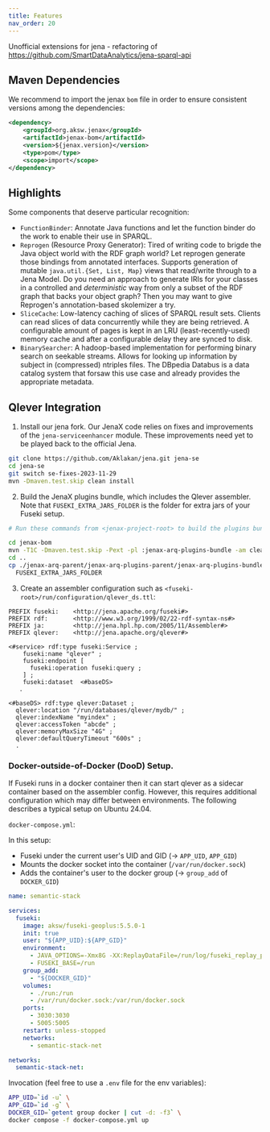 ```yaml
---
title: Features
nav_order: 20
---
```


Unofficial extensions for jena - refactoring of https://github.com/SmartDataAnalytics/jena-sparql-api

## Maven Dependencies

We recommend to import the jenax `bom` file in order to ensure consistent versions among the dependencies:

```xml
<dependency>
    <groupId>org.aksw.jenax</groupId>
    <artifactId>jenax-bom</artifactId>
    <version>${jenax.version}</version>
    <type>pom</type>
    <scope>import</scope>
</dependency>
```

## Highlights

Some components that deserve particular recognition:

* `FunctionBinder`: Annotate Java functions and let the function binder do the work to enable their use in SPARQL.
* `Reprogen` (Resource Proxy Generator): Tired of writing code to brigde the Java object world with the RDF graph world? Let reprogen generate those bindings from annotated interfaces. Supports generation of mutable `java.util.{Set, List, Map}` views that read/write through to a Jena Model. Do you need an approach to generate IRIs for your classes in a controlled and *deterministic* way from only a subset of the RDF graph that backs your object graph? Then you may want to give Reprogen's annotation-based skolemizer a try.
* `SliceCache`: Low-latency caching of slices of SPARQL result sets. Clients can read slices of data concurrently while they are being retrieved. A configurable amount of pages is kept in an LRU (least-recently-used) memory cache and after a configurable delay they are synced to disk.
* `BinarySearcher`: A hadoop-based implementation for performing binary search on seekable streams. Allows for looking up information by subject in (compressed) ntriples files. The DBpedia Databus is a data catalog system that forsaw this use case and already provides the appropriate metadata.


## Qlever Integration

1. Install our jena fork. Our JenaX code relies on fixes and improvements of the `jena-serviceenhancer` module. These improvements need yet to be
played back to the official Jena.

```bash
git clone https://github.com/Aklakan/jena.git jena-se
cd jena-se
git switch se-fixes-2023-11-29
mvn -Dmaven.test.skip clean install
```

2. Build the JenaX plugins bundle, which includes the Qlever assembler. Note that `FUSEKI_EXTRA_JARS_FOLDER` is the folder for extra jars of your Fuseki setup.

```bash
# Run these commands from <jenax-project-root> to build the plugins bundle:

cd jenax-bom
mvn -T1C -Dmaven.test.skip -Pext -pl :jenax-arq-plugins-bundle -am clean package
cd ..
cp ./jenax-arq-parent/jenax-arq-plugins-parent/jenax-arq-plugins-bundle/target/jenax-arq-plugins-bundle-5.5.0-1-SNAPSHOT.jar \
  FUSEKI_EXTRA_JARS_FOLDER
```

3. Create an assembler configuration such as `<fuseki-root>/run/configuration/qlever_ds.ttl`:

```turtle
PREFIX fuseki:    <http://jena.apache.org/fuseki#>
PREFIX rdf:       <http://www.w3.org/1999/02/22-rdf-syntax-ns#>
PREFIX ja:        <http://jena.hpl.hp.com/2005/11/Assembler#>
PREFIX qlever:    <http://jena.apache.org/qlever#>

<#service> rdf:type fuseki:Service ;
    fuseki:name "qlever" ;
    fuseki:endpoint [
      fuseki:operation fuseki:query ;
    ] ;
    fuseki:dataset  <#baseDS>
   .

<#baseDS> rdf:type qlever:Dataset ;
  qlever:location "/run/databases/qlever/mydb/" ;
  qlever:indexName "myindex" ;
  qlever:accessToken "abcde" ;
  qlever:memoryMaxSize "4G" ;
  qlever:defaultQueryTimeout "600s" ;
  .
```

### Docker-outside-of-Docker (DooD) Setup.

If Fuseki runs in a docker container then it can start qlever as a sidecar container based on the assembler config.
However, this requires additional configuration which may differ between environments.
The following describes a typical setup on Ubuntu 24.04.

`docker-compose.yml`:

In this setup:
* Fuseki under the current user's UID and GID (-> `APP_UID`, `APP_GID`)
* Mounts the docker socket into the container (`/var/run/docker.sock`)
* Adds the container's user to the docker group (-> `group_add` of `DOCKER_GID`)

```yaml
name: semantic-stack

services:
  fuseki:
    image: aksw/fuseki-geoplus:5.5.0-1
    init: true
    user: "${APP_UID}:${APP_GID}"
    environment:
      - JAVA_OPTIONS=-Xmx8G -XX:ReplayDataFile=/run/log/fuseki_replay_pid%p.log -XX:ErrorFile=/run/log/fuseki_hs_err_pid%p.log -Dderby.stream.error.file=/run/log/fuseki_derby.log
      - FUSEKI_BASE=/run
    group_add:
      - "${DOCKER_GID}"
    volumes:
      - ./run:/run
      - /var/run/docker.sock:/var/run/docker.sock
    ports:
      - 3030:3030
      - 5005:5005
    restart: unless-stopped
    networks:
      - semantic-stack-net

networks:
  semantic-stack-net:
```

Invocation (feel free to use a `.env` file for the env variables):
```bash
APP_UID=`id -u` \
APP_GID=`id -g` \
DOCKER_GID=`getent group docker | cut -d: -f3` \
docker compose -f docker-compose.yml up
```





